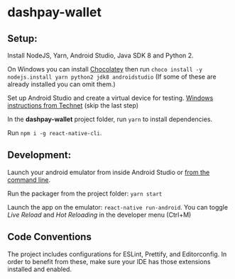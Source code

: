 # dashpay-wallet

## Setup:
Install NodeJS, Yarn, Android Studio, Java SDK 8 and Python 2.

On Windows you can install [Chocolatey](https://chocolatey.org) then run `choco install -y nodejs.install yarn python2 jdk8 androidstudio` (If some of these are already installed you can omit them.)

Set up Android Studio and create a virtual device for testing. [Windows instructions from Technet](https://blogs.technet.microsoft.com/karanrustagi/2017/08/15/how-to-setup-android-emulator-using-android-studio/) (skip the last step)

In the **dashpay-wallet** project folder, run `yarn` to install dependencies.

Run `npm i -g react-native-cli`.

## Development:
Launch your android emulator from inside Android Studio or [from the command line](https://developer.android.com/studio/run/emulator-commandline).

Run the packager from the project folder: `yarn start`

Launch the app on the emulator: `react-native run-android`. You can toggle *Live Reload* and *Hot Reloading* in the developer menu (Ctrl+M)

## Code Conventions
The project includes configurations for ESLint, Prettify, and Editorconfig. In order to benefit from these, make sure your IDE has those extensions installed and enabled.
